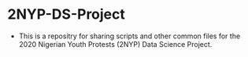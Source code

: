 # 2NYP-DS-Project

- This is a repositry for sharing scripts and other common files for the 2020 Nigerian Youth Protests (2NYP) Data Science Project.
